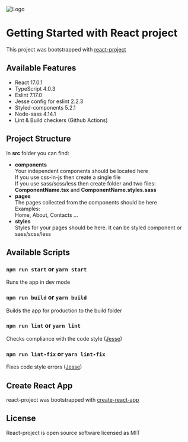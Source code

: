 ![Logo](https://user-images.githubusercontent.com/57585370/106520689-f8964300-64fe-11eb-938d-14085d3f3b7b.jpg)
# Getting Started with React project
This project was bootstrapped with [react-project](https://github.com/Ermolaev-Inc/react-project)

## Available Features
- React 17.0.1
- TypeScript 4.0.3
- Eslint 7.17.0
- Jesse config for eslint 2.2.3
- Styled-components 5.2.1
- Node-sass 4.14.1
- Lint & Build checkers (Github Actions)

## Project Structure
In **src** folder you can find:
- **components** <br>
  Your independent components should be located here <br>
  If you use css-in-js then create a single file <br>
  If you use sass/scss/less then create folder and two files: <br> 
  **ComponentName.tsx** and **ComponentName.styles.sass**
- **pages** <br>
  The pages collected from the components should be here <br>
  Examples: <br>
  Home, About, Contacts ...
- **styles** <br>
  Styles for your pages should be here. It can be styled component or sass/scss/less
  
## Available Scripts
### `npm run start` or `yarn start`
Runs the app in dev mode

### `npm run build` or `yarn build`
Builds the app for production to the build folder

### `npm run lint` or `yarn lint`
Checks compliance with the code style ([Jesse](https://github.com/ErmolaevID/Jesse))

### `npm run lint-fix` or `yarn lint-fix`
Fixes code style errors ([Jesse](https://github.com/ErmolaevID/Jesse))

## Create React App
react-project was bootstrapped with [create-react-app](https://github.com/facebook/create-react-app)

## License
React-project is open source software licensed as MIT
